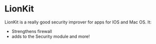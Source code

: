 # LionKit
LionKit is a really good security improver for apps for IOS and Mac OS. It:
* Strengthens firewall
* adds to the Security module
and more!
